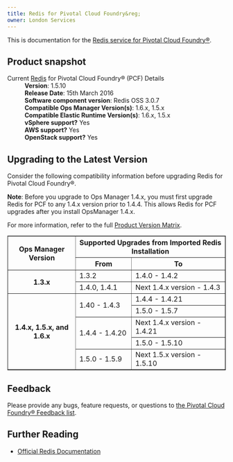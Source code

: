 ```yaml
---
title: Redis for Pivotal Cloud Foundry&reg;
owner: London Services
---
```


This is documentation for the [Redis service for Pivotal Cloud Foundry&reg;](https://network.pivotal.io/products/p-redis).

## Product snapshot

<dl>
<dt>Current <a href="https://network.pivotal.io/products/p-redis">Redis</a> for Pivotal Cloud Foundry&reg; (PCF) Details</dt>
<dd><strong>Version</strong>: 1.5.10 </dd>
<dd><strong>Release Date</strong>: 15th March 2016</dd>
<dd><strong>Software component version</strong>: Redis OSS 3.0.7</dd>
<dd><strong>Compatible Ops Manager Version(s)</strong>: 1.6.x, 1.5.x</dd>
<dd><strong>Compatible Elastic Runtime Version(s)</strong>: 1.6.x, 1.5.x</dd>
<dd><strong>vSphere support?</strong> Yes</dd>
<dd><strong>AWS support?</strong> Yes</dd>
<dd><strong>OpenStack support?</strong> Yes</dd>
</dl>

## Upgrading to the Latest Version

Consider the following compatibility information before upgrading Redis for Pivotal Cloud Foundry&reg;.

<p class="note"><strong>Note</strong>: Before you upgrade to Ops Manager 1.4.x, you must first upgrade Redis for PCF to any 1.4.x version prior to 1.4.4. This allows Redis for PCF upgrades after you install OpsManager 1.4.x. </p>

For more information, refer to the full [Product Version Matrix](../compatibility-matrix.pdf).

<table border="1" class="nice">
<tr>
	  <th rowspan="2">Ops Manager Version</td>
	  <th colspan="2">Supported Upgrades from Imported Redis Installation</td>
</tr>

<tr>
	<th>From</th>
	<th>To</th>
</tr>

<tr>
	<th rowspan="2">1.3.x</th>
	<td>1.3.2</td>
	<td>1.4.0 - 1.4.2</td>
</tr>

<tr>
	<td>1.4.0, 1.4.1</td>
	<td>Next 1.4.x version - 1.4.3</td>
</tr>

<tr>
	<th rowspan="6">1.4.x, 1.5.x, and 1.6.x</th>
	<td rowspan="2">1.40 - 1.4.3</td>
	<td>1.4.4 - 1.4.21</td>
</tr>

<tr>
	<td>1.5.0 - 1.5.7</td>
</tr>

<tr>
	<td rowspan="2">1.4.4 - 1.4.20</td>
	<td> Next 1.4.x version - 1.4.21
</tr>

<tr>
	<td>1.5.0 - 1.5.10</td>
</tr>

<tr>
  <td>1.5.0 - 1.5.9</td>
  <td>Next 1.5.x version - 1.5.10</td>
</tr>

</table>

## Feedback

Please provide any bugs, feature requests, or questions to [the Pivotal Cloud Foundry&reg; Feedback list](mailto:pivotal-cf-feedback@pivotal.io).

## Further Reading

* [Official Redis Documentation](http://redis.io/documentation)

